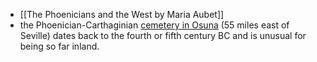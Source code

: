 - [[The Phoenicians and the West by Maria Aubet]]
- the Phoenician-Carthaginian [cemetery in Osuna](https://www.theguardian.com/world/2022/apr/26/unprecedented-phoenician-necropolis-osuna-spain) (55 miles east of Seville) dates back to the fourth or fifth century BC and is unusual for being so far inland. 